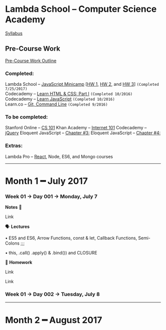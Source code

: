 # Lambda School – Computer Science Academy
[Syllabus](https://github.com/LambdaSchool/LambdaCSA-Syllabus)  
## Pre-Course Work
[Pre-Course Work Outline](https://docs.google.com/document/d/1YKYxzNt6QZxnPw8xOT-Qyf1BY0cHb-Us1ydzZTphxRI/edit)  
### Completed:
Lambda School – [JavaScript Minicamp](https://lambdaschool.com/mini-bootcamp/javascript) [[HW 1](https://github.com/lefrenk/js-minicamp-homework-1), [HW 2](https://github.com/lefrenk/js-minicamp-homework-2), and [HW 3](https://github.com/lefrenk/js-minicamp-homework-3)] `(Completed 7/25/2017)`  
Codecademy – [Learn HTML & CSS: Part I](https://www.codecademy.com/frenk#completed) `(Completed 10/2016)`  
Codecademy – [Learn JavaScript](https://www.codecademy.com/frenk#completed) `(Completed 10/2016)`  
Learn.co – [Git, Command Line](https://learn.co/lefrenk) `(Completed 9/2016)`  

### To be completed:
Stanford Online – [CS 101](http://online.stanford.edu/course/computer-science-101-self-paced)
Khan Academy – [Internet 101](https://www.khanacademy.org/computing/computer-science/internet-intro)
Codecademy – [jQuery](https://www.codecademy.com/learn/jquery)
Eloquent JavaScript – [Chapter #3:](http://eloquentjavascript.net/03_functions.html)
Eloquent JavaScript – [Chapter #4:](http://eloquentjavascript.net/04_data.html)

### Extras:
Lambda Pro – [React](https://lambdaschool.com/pro/react), Node, ES6, and Mongo courses
***
# Month 1 ━ July 2017
### Week 01 → Day 001 → Monday, July 7
**Notes** 📝 

  Link

🗣 **Lectures**

  • ES5 and ES6, Arrow Functions, const & let, Callback Functions, Semi-Colons ;;;
  
  • this, .call() .apply() & .bind()) and CLOSURE

🤔  **Homework**

  Link
  
  Link

### Week 01 → Day 002 → Tuesday, July 8
***
# Month 2 ━ August 2017
